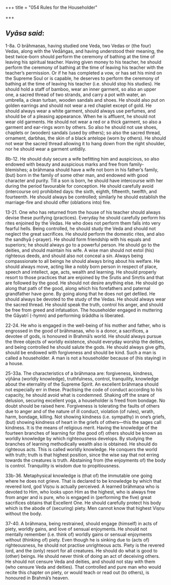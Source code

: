 +++
title = "054 Rules for the Householder"

+++
 

## *Vyāsa said*:

1-8a. O brāhmaṇas, having studied one Veda, two Vedas or (the four) Vedas, along with the Vedāṅgas, and having understood their meaning, the best twice-born should perform the ceremony of bathing at the time of leaving his spiritual teacher. Having given money to his teacher, he should perform the ceremony of bathing at the time of leaving his teacher with the teacher’s permission. Or if he has completed a vow, or has set his mind on the Supreme Soul or is capable, he deserves to perform the ceremony of bathing at the time of leaving his teacher (i.e. should stop his studies). He should hold a staff of bamboo, wear an inner garment, so also an upper one, a sacred thread of two strands, and carry a pot with water, an umbrella, a clean turban, wooden sandals and shoes. He should also put on golden earrings and should not wear a red chaplet except of gold. He should always wear a white garment, should always use perfumes, and should be of a pleasing appearance. When he is affluent, he should not wear old garments. He should not wear a red or a thick garment, so also a garment and ear-rings worn by others. So also he should not use shoes, chaplets or (wooden) sandals (used by others); so also the sacred thread, ornament, darbhas, the skin of a black antelope (worn by others). He should not wear the sacred thread allowing it to hang down from the right shoulder, nor he should wear a garment untidily.

8b-12. He should duly secure a wife befitting him and auspicious, so also endowed with beauty and auspicious marks and free from family-blemishes; a brāhmaṇa should have a wife not born in his father’s family, (but) born in the family of some other man, and endowed with good character and purity. Till a son is born, he should have intercourse with her during the period favourable for conception. He should carefully avoid (intercourse on) prohibited days: the sixth, eighth, fifteenth, twelfth, and fourteenth. He should always be controlled; similarly he should establish the marriage-fire and should offer (oblations into) fire.

13-21. One who has returned from the house of his teacher should always devise these purifying (practices). Everyday he should carefully perform his rites enjoined by the Vedas. He who does not perform them falls into very fearful hells. Being controlled, he should study the Veda and should not neglect the great sacrifices. He should perform the domestic rites, and also the sandhyā (-prayer). He should form friendship with his equals and superiors; he should always go to a powerful person. He should go to the deities, and should maintain his wife. A wise man should not extol (his) righteous deeds, and should also not conceal a sin. Always being compassionate to all beings he should always bring about his welfare. He should always move, acting like a nobly born person in respect of place, speech and intellect, age, acts, wealth and learning. He should properly resort to those practices that are enjoined by the Śrutis and Smṛtis and that are followed by the good. He should not desire anything else. He should go along that path of the good, along which his forefathers and paternal grandfather have gone. By going along that he does not get defiled. He should always be devoted to the study of the Vedas. He should always wear the sacred thread. He should speak the truth, control his anger, and should be free from greed and infatuation. The householder engaged in muttering the Gāyatrī (-hymn) and performing śrāddha is liberated.

22-24. He who is engaged in the well-being of his mother and father, who is engrossed in the good of brāhmaṇas, who is a donor, a sacrifices, a devotee of gods, is honoured in Brahmā’s world. He should always pursue the three objects of worldly existence, should everyday worship the deities, and being controlled he should salute the gods. He should always give gifts, should be endowed with forgiveness and should be kind. Such a man is called a householder. A man is not a householder because of (his staying) in a house.

25-33a. The characteristics of a brāhmaṇa are: forgiveness, kindness, vijñāna (worldly knowledge), truthfulness, control, tranquility, knowledge about the eternality of the Supreme Spirit. An excellent brāhmaṇa should not especially err in these. Practising the code of conduct according to his capacity, he should avoid what is condemned. Shaking off the snare of delusion, securing excellent yoga, a householder is freed from bondage. No doubt should be raised here. Forgiveness is tolerating the faults of others due to anger and of the nature of ill conduct, violation (of rules), wrath, harm, bondage, killing. Not showing kindness (i.e. sympathy) in one’s griefs, (but) showing kindness of heart in the griefs of others—this the sages call kindness. It is the means of religious merit. Having the knowledge of the fourteen branches of learning for (the good of) others should be known as worldly knowledge by which righteousness develops. By studying the branches of learning methodically wealth also is obtained. He should do righteous acts. This is called worldly knowledge. He conquers the world with truth; truth is that highest position, since the wise say that not erring towards the creatures is truth. Abstaining from (the enjoyments of) the body is control. Tranquility is wisdom due to propitiousness.

33b-36. Metaphysical knowledge is (that of) the immutable one going where he does not grieve. That is declared to be knowledge by which that revered lord, god Viṣṇu is actually perceived. A learned brāhmaṇa who is devoted to Him, who looks upon Him as the highest, who is always free from anger and is pure, who is engaged in (performing the five) great sacrifices obtains that Excellent One. He should carefully protect his body which is the abode of (securing) piety. Men cannot know that highest Viṣṇu without the body.

37-40. A brāhmaṇa, being restrained, should engage (himself) in acts of piety, worldly gains, and love of sensual enjoyments. He should not mentally remember (i.e. think of) worldly gains or sensual enjoyments without (thinking of) piety. Even though he is sinking due to (acts of) righteousness, he should not practise unrighteous acts. Piety is the revered lord, and the (only) resort for all creatures. He should do what is good to (other) beings. He should never think of doing an act of deceiving others. He should not censure Veda and deities, and should not stay with them (who censure Veda and deities). That controlled and pure man who would recite this chapter on piety, or would teach or read out (to others), is honoured in Brahmā’s heaven.


